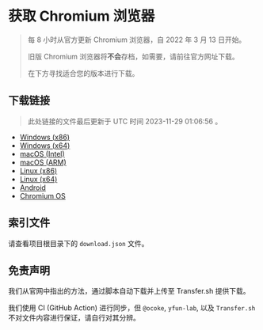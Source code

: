 # 获取 Chromium 浏览器

> 每 8 小时从官方更新 Chromium 浏览器，自 2022 年 3 月 13 日开始。
> 
> 旧版 Chromium 浏览器将**不会**存档，如需要，请前往官方网址下载。
>
> 在下方寻找适合您的版本进行下载。

## 下载链接

> 此处链接的文件最后更新于 UTC 时间 2023-11-29 01:06:56
。

- [Windows (x86)](https://transfer.sh/l9WScnMzcJ/Win.zip)
- [Windows (x64)](https://transfer.sh/0NzTuHBRJO/Win_x64.zip)
- [macOS (Intel)](https://transfer.sh/OHtPLEhc7l/Mac.zip)
- [macOS (ARM)](https://transfer.sh/f49fQU0MkV/Mac_Arm.zip)
- [Linux (x86)](https://transfer.sh/nrpyrtxT5z/Linux.zip)
- [Linux (x64)](https://transfer.sh/qvMEO51lz8/Linux_x64.zip)
- [Android](https://transfer.sh/wUOqXmpIKq/Android.zip)
- [Chromium OS](https://transfer.sh/c5m6ef6FNb/Linux_ChromiumOS_Full.zip)

## 索引文件

请查看项目根目录下的 `download.json` 文件。

## 免责声明

我们从官网中指出的方法，通过脚本自动下载并上传至 Transfer.sh 提供下载。

我们使用 CI (GitHub Action) 进行同步，但 `@ocoke`, `yfun-lab`, 以及 `Transfer.sh` 不对文件内容进行保证，请自行对其分辨。
